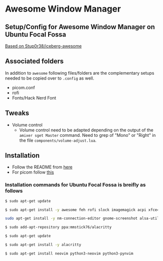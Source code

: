 
# Awesome Window Manager 
## Setup/Config for Awesome Window Manager on Ubuntu Focal Fossa

[Based on Stup0r38/iceberg-awesome](https://github.com/Stup0r38/iceberg-awesome)

## Associated folders

In addition to `awesome` following files/folders are the complementary setups needed to be copied over to `.config` as well.

- picom.conf
- rofi
- Fonts/Hack Nerd Font

## Tweaks
- Volume control
  - Volume control need to be adapted depending on the output of the `amixer sget Master` command. Need to grep of "Mono" or "Right" in the file `components/volume-adjust.lua`. 

## Installation

- Follow the README from [here](https://github.com/Stup0r38/iceberg-awesome)
- For picom follow [this](https://github.com/ibhagwan/picom)

### Installation commands for Ubuntu Focal Fossa is breifly as follows

```sh
$ sudo apt-get update
```

```sh
$ sudo apt-get install -y awesome feh rofi slock imagemagick acpi xfce4-power-manager bluez blueman 
```

```sh
sudo apt-get install -y nm-connection-editor gnome-screenshot alsa-utils xbacklight redshift neofetch zsh 
```

```sh
$ sudo add-apt-repository ppa:mmstick76/alacritty
```

```sh
$ sudo apt-get update
```

```sh
$ sudo apt-get install -y alacritty
```

```sh
$ sudo apt-get install neovim python3-neovim python3-pynvim
```



